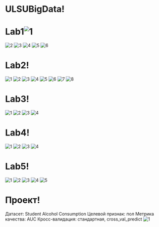 # ULSUBigData!
# Lab1![1](https://github.com/alast15/ULSUBigData/assets/134302785/c179789c-9823-46ef-897d-f8d1546f21db)
![2](https://github.com/alast15/ULSUBigData/assets/134302785/2526d3a4-4507-4642-896e-96cbdc4b99be)
![3](https://github.com/alast15/ULSUBigData/assets/134302785/95e7c841-b13e-43a3-900c-96e0bca928f3)
![4](https://github.com/alast15/ULSUBigData/assets/134302785/ad5cb583-01cc-433f-b3d3-037f3430c0d1)
![5](https://github.com/alast15/ULSUBigData/assets/134302785/dae19206-311e-48d6-aeaa-330882c63606)
![6](https://github.com/alast15/ULSUBigData/assets/134302785/e0cb9345-a861-4208-a42d-98f94b9ca052)


# Lab2!
![1](https://github.com/alast15/ULSUBigData/assets/134302785/a2a9ef80-be30-433f-87ed-c738d287e0d3)
![2](https://github.com/alast15/ULSUBigData/assets/134302785/60d7bfa4-460b-4452-984d-e2da5f0ee548)
![3](https://github.com/alast15/ULSUBigData/assets/134302785/5669adb5-0ca2-4b2c-b094-91eb979fe74a)
![4](https://github.com/alast15/ULSUBigData/assets/134302785/f35c2d77-d0d0-4912-b85e-ca4e1271d7ea)
![5](https://github.com/alast15/ULSUBigData/assets/134302785/23b115fe-d432-44b5-ab55-648de33c9a6e)
![6](https://github.com/alast15/ULSUBigData/assets/134302785/0a65bdcd-6eee-46da-9cc4-7e6a17c08b84)
![7](https://github.com/alast15/ULSUBigData/assets/134302785/0348a3d0-1295-42c1-94da-e0f7d1311d09)
![8](https://github.com/alast15/ULSUBigData/assets/134302785/37813ccb-e69e-433e-809f-53882dee68e9)

# Lab3!
![1](https://github.com/alast15/ULSUBigData/assets/134302785/5f661a68-88b5-405b-a643-df4c173c89b0)
![2](https://github.com/alast15/ULSUBigData/assets/134302785/ff7d6fe5-ef78-4846-98d6-55545f46654a)
![3](https://github.com/alast15/ULSUBigData/assets/134302785/5ac1787f-ad18-4bf2-ad61-e2e9e84de865)
![4](https://github.com/alast15/ULSUBigData/assets/134302785/a9bb7c80-118d-47e4-b85a-d5fcc132df4e)


# Lab4!
![1](https://github.com/alast15/ULSUBigData/assets/134302785/d482ebef-f159-41d3-89e7-a8913c1089a7)
![2](https://github.com/alast15/ULSUBigData/assets/134302785/2dd34ffe-8670-4b0e-a11c-4a235b7c5e37)
![3](https://github.com/alast15/ULSUBigData/assets/134302785/7e450cb1-7330-46f4-b7bb-dea416d56d87)
![4](https://github.com/alast15/ULSUBigData/assets/134302785/7e21269c-f7af-4be2-ba46-41c0c2b5beef)

# Lab5!
![1](https://github.com/alast15/ULSUBigData/assets/134302785/56b70132-1610-47e0-9f32-f0a60be97763)
![2](https://github.com/alast15/ULSUBigData/assets/134302785/b257fbc5-5795-4109-8cee-f78915b56849)
![3](https://github.com/alast15/ULSUBigData/assets/134302785/2bbc708e-086f-4d39-8939-ee3bdf1c7d23)
![4](https://github.com/alast15/ULSUBigData/assets/134302785/13a68dda-486f-433f-9666-9bdc2ae5f59c)
![5](https://github.com/alast15/ULSUBigData/assets/134302785/213a3f3a-37e7-40b2-9953-28518737dd81)

# Проект!
Датасет: Student Alcohol Consumption
Целевой признак: пол
Метрика качества: AUC
Кросс-валидация: стандартная, cross_val_predict
![1](https://github.com/alast15/ULSUBigData/assets/134302785/7d0e77c5-420d-459b-9844-ca710bd2f437)
